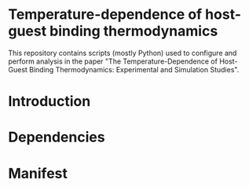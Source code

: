 # Temperature-dependence of host-guest binding thermodynamics
This repository contains scripts (mostly Python) used to configure and perform analysis in the paper "The Temperature-Dependence of Host-Guest Binding Thermodynamics: Experimental and Simulation Studies".

# Introduction


# Dependencies


# Manifest